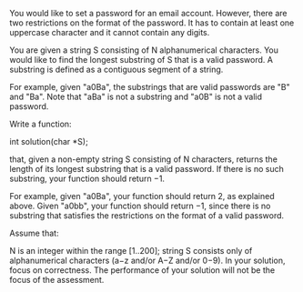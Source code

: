 You would like to set a password for an email account. However, there are two restrictions on the format of the password. It has to contain at least one uppercase character and it cannot contain any digits.

You are given a string S consisting of N alphanumerical characters. You would like to find the longest substring of S that is a valid password. A substring is defined as a contiguous segment of a string.

For example, given "a0Ba", the substrings that are valid passwords are "B" and "Ba". Note that "aBa" is not a substring and "a0B" is not a valid password.

Write a function:

int solution(char *S);

that, given a non-empty string S consisting of N characters, returns the length of its longest substring that is a valid password. If there is no such substring, your function should return −1.

For example, given "a0Ba", your function should return 2, as explained above. Given "a0bb", your function should return −1, since there is no substring that satisfies the restrictions on the format of a valid password.

Assume that:

N is an integer within the range [1..200];
string S consists only of alphanumerical characters (a−z and/or A−Z and/or 0−9).
In your solution, focus on correctness. The performance of your solution will not be the focus of the assessment.